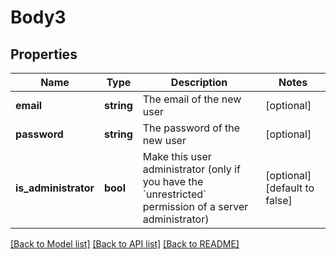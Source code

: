 # Body3

## Properties
Name | Type | Description | Notes
------------ | ------------- | ------------- | -------------
**email** | **string** | The email of the new user | [optional] 
**password** | **string** | The password of the new user | [optional] 
**is_administrator** | **bool** | Make this user administrator (only if you have the &#x60;unrestricted&#x60; permission of a server administrator) | [optional] [default to false]

[[Back to Model list]](../../README.md#documentation-for-models) [[Back to API list]](../../README.md#documentation-for-api-endpoints) [[Back to README]](../../README.md)

